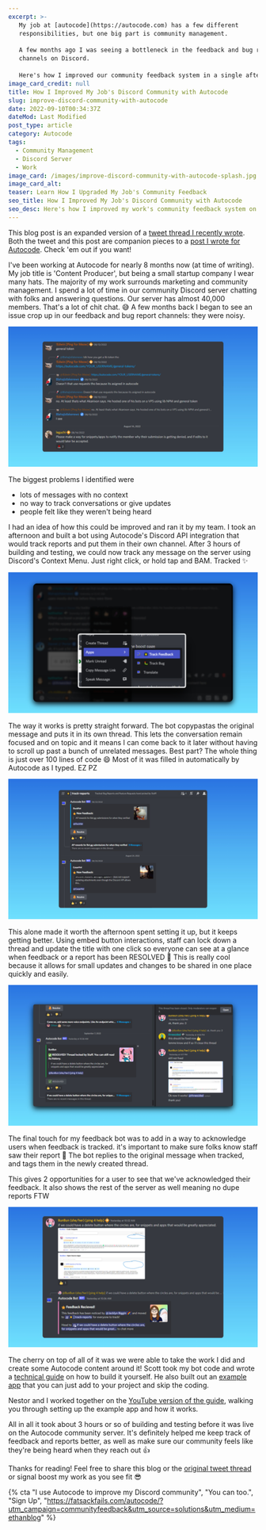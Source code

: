 ```yaml
---
excerpt: >-
   My job at [autocode](https://autocode.com) has a few different
   responsibilities, but one big part is community management.

   A few months ago I was seeing a bottleneck in the feedback and bug report
   channels on Discord.

   Here's how I improved our community feedback system in a single afternoon.
image_card_credit: null
title: How I Improved My Job's Discord Community with Autocode
slug: improve-discord-community-with-autocode
date: 2022-09-10T00:34:37Z
dateMod: Last Modified
post_type: article
category: Autocode
tags:
  - Community Management
  - Discord Server
  - Work
image_card: /images/improve-discord-community-with-autocode-splash.jpg
image_card_alt:
teaser: Learn How I Upgraded My Job's Community Feedback
seo_title: How I Improved My Job's Discord Community with Autocode
seo_desc: Here's how I improved my work's community feedback system on Discord in a single afternoon using Autocode.
---
```

This blog post is an expanded version of a [tweet thread I recently wrote](https://twitter.com/FatsackFails/status/1568379697645637633). Both the tweet and this post are companion pieces to a [post I wrote for Autocode](https://autocode.com/autocode/threads/how-we-improved-community-feedback-with-autocode-and-discord-solutions-community-manager-85bbc67c/?utm_campaign=communityfeedback&utm_source=solutions&utm_medium=ethanblog). Check 'em out if you want!

I've been working at Autocode for nearly 8 months now (at time of writing). My job title is 'Content Producer', but being a small startup company I wear many hats. The majority of my work surrounds marketing and community management. I spend a lot of time in our community Discord server chatting with folks and answering questions. Our server has almost 40,000 members. That's a lot of chit chat. 😅 A few months back I began to see an issue crop up in our feedback and bug report channels: they were noisy.

![Autocode's Discord feedback channel with lots of messages.](/images/autocode-community-feedback-old-message-method.jpg)

The biggest problems I identified were

- lots of messages with no context
- no way to track conversations or give updates
- people felt like they weren't being heard

I had an idea of how this could be improved and ran it by my team. I took an afternoon and built a bot using Autocode's Discord API integration that would track reports and put them in their own channel. After 3 hours of building and testing, we could now track any message on the server using Discord's Context Menu. Just right click, or hold tap and BAM. Tracked ✨

![Autocode's Discord showing the context menu being used to track feedback of a message.](/images/autocode-community-feedback.context-menu.jpg)

The way it works is pretty straight forward. The bot copypastas the original message and puts it in its own thread. This lets the conversation remain focused and on topic and it means I can come back to it later without having to scroll up past a bunch of unrelated messages. Best part? The whole thing is just over 100 lines of code 😄 Most of it was filled in
automatically by Autocode as I typed. EZ PZ

![Tracked reports channel showing two user reports as Discord message threads.](/images/autocode-community-feedback-tracked-reports-channel.jpg)

This alone made it worth the afternoon spent setting it up, but it keeps getting better. Using embed button interactions, staff can lock down a thread and update the title with one click so everyone can see at a glance when feedback or a report has been RESOLVED 🙌 This is really cool because it allows for small updates and changes to be shared in one place quickly and easily.

![user report thread in Discord marked as resolved](/images/autocode-community-feedback-resolved-thread.jpg)

The final touch for my feedback bot was to add in a way to acknowledge users when feedback is tracked. it's important to make sure folks know staff saw their report 👀 The bot replies to the original message when tracked, and tags them in the newly created thread.

This gives 2 opportunities for a user to see that we've acknowledged their feedback. It also shows the rest of the server as well meaning no dupe reports FTW

![reply message in Autocode's Discord feedback channel](/images/autocode-community-feedback-message-reply.jpg)

The cherry on top of all of it was we were able to take the work I did and create some Autocode content around it! Scott took my bot code and wrote a [technical guide](https://autocode.com/autocode/threads/how-to-build-a-super-pin-system-in-discord-tutorial-ed49ffff/?utm_campaign=communityfeedback&utm_source=solutions&utm_medium=ethanblog) on how to build it yourself. He also built out an [example app](https://autocode.com/threesided/apps/super-pins/?utm_campaign=communityfeedback&utm_source=solutions&utm_medium=ethanblog) that you can just add to your project and skip the coding.

Nestor and I worked together on the [YouTube version of the guide](https://www.youtube.com/watch?v=ShXIxfnzIco), walking you through setting up the example app and how it works.

All in all it took about 3 hours or so of building and testing before it was live on the Autocode community server. It's definitely helped me keep track of feedback and reports better, as well as make sure our community feels like they're being heard when they reach out 👍

Thanks for reading! Feel free to share this blog or the [original tweet thread](https://twitter.com/FatsackFails/status/1568379697645637633) or signal boost my work as you see fit 😎

{% cta "I use Autocode to improve my Discord community", "You can too.", "Sign Up", "https://fatsackfails.com/autocode/?utm_campaign=communityfeedback&utm_source=solutions&utm_medium=ethanblog" %}
